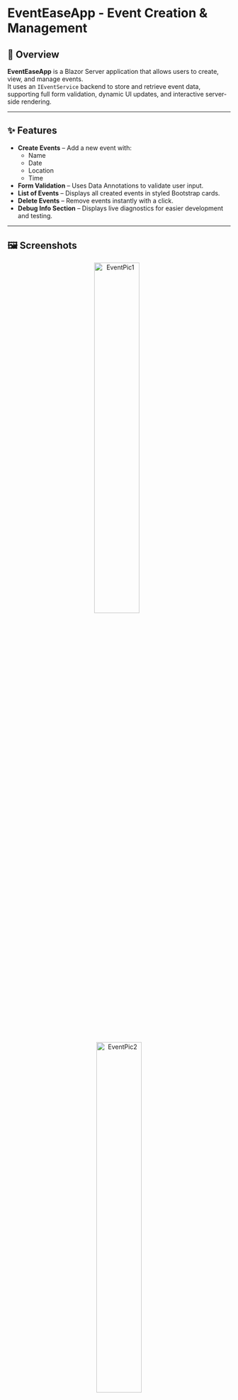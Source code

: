 # EventEaseApp - Event Creation & Management

## 📌 Overview
**EventEaseApp** is a Blazor Server application that allows users to create, view, and manage events.  
It uses an `IEventService` backend to store and retrieve event data, supporting full form validation, dynamic UI updates, and interactive server-side rendering.

---

## ✨ Features
- **Create Events** – Add a new event with:
  - Name
  - Date
  - Location
  - Time
- **Form Validation** – Uses Data Annotations to validate user input.
- **List of Events** – Displays all created events in styled Bootstrap cards.
- **Delete Events** – Remove events instantly with a click.
- **Debug Info Section** – Displays live diagnostics for easier development and testing.

---

## 🖼️ Screenshots

<p align="center">
  <img src="https://github.com/user-attachments/assets/586fa7d6-f2c4-400c-a4d2-d93aa1cea5a8" alt="EventPic1" width="45%" style="border-radius: 15px; margin-right: 10px;" />
  <br>
  <img src="https://github.com/user-attachments/assets/ec183dcb-7334-4f81-af65-cdc71d7ad022" alt="EventPic2" width="45%" style="border-radius: 15px;" />
</p>

---

## 🚀 Technologies Used
- **.NET 8** / Blazor Server
- **C#** for backend logic
- **Razor Components** for UI
- **Bootstrap 5** for styling
- **Dependency Injection** for service access
- **System.Globalization** for date formatting

---



## ⚙️ How It Works
1. **Form Binding**
   - The `<EditForm>` component binds to a `NewEvent` object.
   - Validation is handled using `<DataAnnotationsValidator>` and `<ValidationMessage>`.

2. **Adding an Event**
   - When the user submits the form, `HandleSubmit()` calls `EventService.AddEventAsync()` to save the event.
   - The events list is refreshed via `GetEventsAsync()`.

3. **Deleting an Event**
   - The delete button triggers `DeleteEvent(evt.Id)`.
   - The event is removed from storage, and the UI updates in real time.

4. **UI Updates**
   - Uses `StateHasChanged()` to force the component to re-render after operations.

---

## 🛠️ Setup & Run
1. **Clone the repository**
   ```bash
   git clone https://github.com/yourusername/EventEaseApp.git
   cd EventEaseApp

